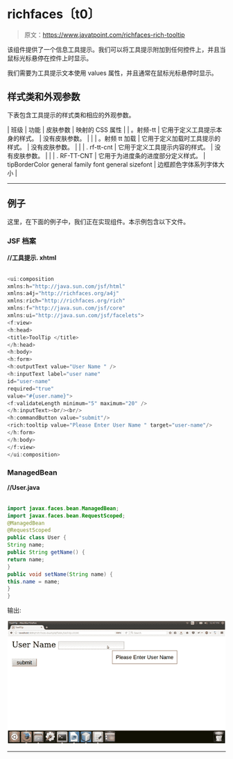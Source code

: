 # richfaces〔t0〕

> 原文：<https://www.javatpoint.com/richfaces-rich-tooltip>

该组件提供了一个信息工具提示。我们可以将工具提示附加到任何控件上，并且当鼠标光标悬停在控件上时显示。

我们需要为工具提示文本使用 values 属性，并且通常在鼠标光标悬停时显示。

## 样式类和外观参数

下表包含工具提示的样式类和相应的外观参数。

| 班级 | 功能 | 皮肤参数 | 映射的 CSS 属性 |
| 。射频-tt | 它用于定义工具提示本身的样式。 | 没有皮肤参数。 |  |
| 。射频 tt 加载 | 它用于定义加载时工具提示的样式。 | 没有皮肤参数。 |  |
| . rf-tt-cnt | 它用于定义工具提示内容的样式。 | 没有皮肤参数。 |  |
| . RF-TT-CNT | 它用于为进度条的进度部分定义样式。 | tipBorderColor general family font general sizefont | 边框颜色字体系列字体大小 |

* * *

## 例子

这里，在下面的例子中，我们正在实现<tooltip>组件。本示例包含以下文件。</tooltip>

### JSF 档案

**//工具提示. xhtml**

```java

<ui:composition 
xmlns:h="http://java.sun.com/jsf/html"
xmlns:a4j="http://richfaces.org/a4j"
xmlns:rich="http://richfaces.org/rich"
xmlns:f="http://java.sun.com/jsf/core"
xmlns:ui="http://java.sun.com/jsf/facelets">
<f:view>
<h:head>
<title>ToolTip </title>
</h:head>
<h:body>
<h:form>
<h:outputText value="User Name " />
<h:inputText label="user name"
id="user-name"
required="true"
value="#{user.name}">
<f:validateLength minimum="5" maximum="20" />
</h:inputText><br/><br/>
<h:commandButton value="submit"/>
<rich:tooltip value="Please Enter User Name " target="user-name"/>
</h:form>
</h:body>
</f:view>
</ui:composition>

```

### ManagedBean

**//User.java**

```java

import javax.faces.bean.ManagedBean;
import javax.faces.bean.RequestScoped;
@ManagedBean
@RequestScoped
public class User {
String name;
public String getName() {
return name;
}
public void setName(String name) {
this.name = name;
}
}

```

输出:

![RichFaces Tooltip 1](img/f1dc280ee21a690f6fc5504a17d0c9bc.png)

* * *